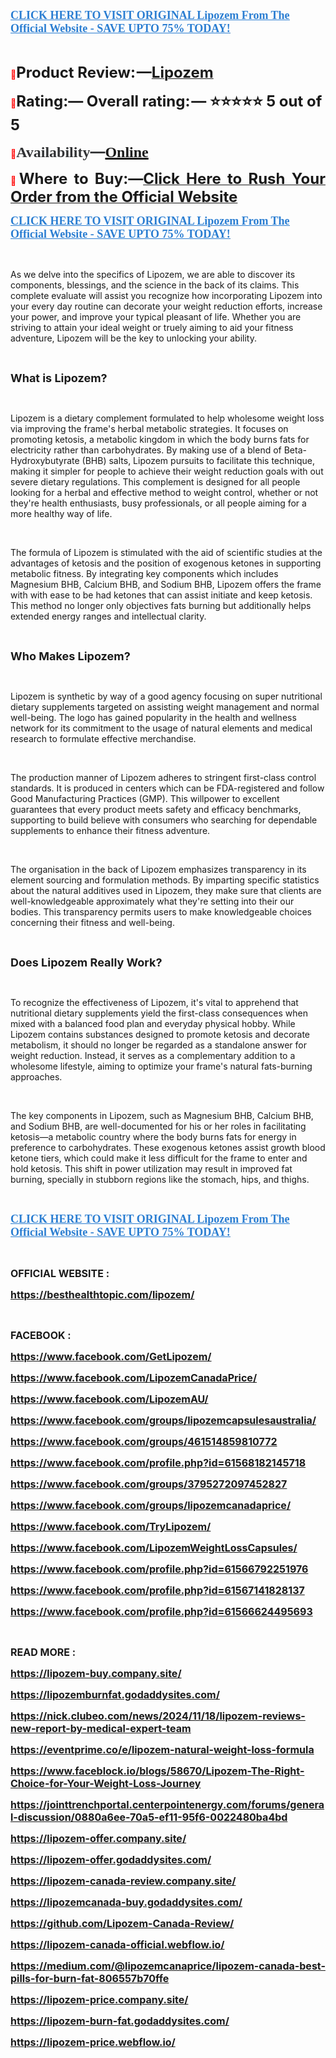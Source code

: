 <p align="left"><a href="https://besthealthtopic.com/lipozem-buy/"><strong><span style="color: #2b7ed2;"><span style="font-family: source-serif-pro, Georgia, Cambria, 'Times New Roman', Times, serif;"><span style="font-size: large;"><span lang="en-US"><u>CLICK HERE TO </u></span></span></span></span></strong><strong><span style="color: #2b7ed2;"><span style="font-family: source-serif-pro, Georgia, Cambria, 'Times New Roman', Times, serif;"><span style="font-size: large;"><span lang="en-US"><u>VISIT ORIGINAL Lipozem From The Official Website - SAVE UPTO 75% TODAY!</u></span></span></span></span></strong></a></p>
<p><br /> </p>
<p align="justify"><span style="color: #ff0000;">📣</span><span style="font-size: x-large;"><span lang="en-US"><strong>Product Review: &mdash;</strong></span></span><a href="https://www.facebook.com/GetLipozem/" target="_blank"><span style="font-size: x-large;"><span lang="en-US"><strong>Lipozem</strong></span></span></a></p>
<p><span style="color: #ff0000;">📣</span><span style="font-size: x-large;"><span lang="en-US"><strong>Rating:&mdash; Overall rating: &mdash; ⭐⭐⭐⭐⭐ 5 out of 5</strong></span></span></p>
<p><strong><span style="color: #ff0000;">📣</span></strong><strong><span style="color: #323335;"><span style="font-family: 'PT Serif', serif;"><span style="font-size: x-large;"><span lang="en-US"><strong>Availability</strong></span></span></span></span></strong><strong><span style="color: #323335;"><span style="font-size: x-large;">&mdash;</span></span></strong><strong><a href="https://www.facebook.com/TryLipozem/" target="_blank"><span style="font-family: 'PT Serif', serif;"><span style="font-size: x-large;"><span lang="en-US"><u><strong>Online</strong></u></span></span></span></a></strong></p>
<p align="justify"><span style="color: #ff0000;">📣</span><span style="font-size: x-large;"><span lang="en-US"><strong>Where to Buy:&mdash;</strong></span></span><a href="https://www.facebook.com/LipozemWeightLossCapsules/"><span style="font-size: x-large;"><strong>Click Here to Rush Your Order from the Official Website</strong></span></a></p>
<p align="left"><a href="https://www.facebook.com/LipozemCanadaPrice/"><strong><span style="color: #2b7ed2;"><span style="font-family: source-serif-pro, Georgia, Cambria, 'Times New Roman', Times, serif;"><span style="font-size: large;"><span lang="en-US"><u><strong>CLICK HERE TO </strong></u></span></span></span></span></strong><strong><span style="color: #2b7ed2;"><span style="font-family: source-serif-pro, Georgia, Cambria, 'Times New Roman', Times, serif;"><span style="font-size: large;"><span lang="en-US"><u><strong>VISIT ORIGINAL Lipozem From The Official Website - SAVE UPTO 75% TODAY!</strong></u></span></span></span></span></strong></a></p>
<p align="left"><br /> </p>
<p>As we delve into the specifics of Lipozem, we are able to discover its components, blessings, and the science in the back of its claims. This complete evaluate will assist you recognize how incorporating Lipozem into your every day routine can decorate your weight reduction efforts, increase your power, and improve your typical pleasant of life. Whether you are striving to attain your ideal weight or truely aiming to aid your fitness adventure, Lipozem will be the key to unlocking your ability.</p>
<p>&nbsp;</p>
<p><span style="font-size: large;"><strong>What is Lipozem?</strong></span></p>
<p>&nbsp;</p>
<p>Lipozem is a dietary complement formulated to help wholesome weight loss via improving the frame's herbal metabolic strategies. It focuses on promoting ketosis, a metabolic kingdom in which the body burns fats for electricity rather than carbohydrates. By making use of a blend of Beta-Hydroxybutyrate (BHB) salts, Lipozem pursuits to facilitate this technique, making it simpler for people to achieve their weight reduction goals with out severe dietary regulations. This complement is designed for all people looking for a herbal and effective method to weight control, whether or not they're health enthusiasts, busy professionals, or all people aiming for a more healthy way of life.</p>
<p>&nbsp;</p>
<p>The formula of Lipozem is stimulated with the aid of scientific studies at the advantages of ketosis and the position of exogenous ketones in supporting metabolic fitness. By integrating key components which includes Magnesium BHB, Calcium BHB, and Sodium BHB, Lipozem offers the frame with with ease to be had ketones that can assist initiate and keep ketosis. This method no longer only objectives fats burning but additionally helps extended energy ranges and intellectual clarity.</p>
<p>&nbsp;</p>
<p><span style="font-size: large;"><strong>Who Makes Lipozem?</strong></span></p>
<p>&nbsp;</p>
<p>Lipozem is synthetic by way of a good agency focusing on super nutritional dietary supplements targeted on assisting weight management and normal well-being. The logo has gained popularity in the health and wellness network for its commitment to the usage of natural elements and medical research to formulate effective merchandise.</p>
<p>&nbsp;</p>
<p>The production manner of Lipozem adheres to stringent first-class control standards. It is produced in centers which can be FDA-registered and follow Good Manufacturing Practices (GMP). This willpower to excellent guarantees that every product meets safety and efficacy benchmarks, supporting to build believe with consumers who searching for dependable supplements to enhance their fitness adventure.</p>
<p>&nbsp;</p>
<p>The organisation in the back of Lipozem emphasizes transparency in its element sourcing and formulation methods. By imparting specific statistics about the natural additives used in Lipozem, they make sure that clients are well-knowledgeable approximately what they're setting into their our bodies. This transparency permits users to make knowledgeable choices concerning their fitness and well-being.</p>
<p>&nbsp;</p>
<p><span style="font-size: large;"><strong>Does Lipozem Really Work?</strong></span></p>
<p>&nbsp;</p>
<p>To recognize the effectiveness of Lipozem, it's vital to apprehend that nutritional dietary supplements yield the first-class consequences when mixed with a balanced food plan and everyday physical hobby. While Lipozem contains substances designed to promote ketosis and decorate metabolism, it should no longer be regarded as a standalone answer for weight reduction. Instead, it serves as a complementary addition to a wholesome lifestyle, aiming to optimize your frame's natural fats-burning approaches.</p>
<p>&nbsp;</p>
<p>The key components in Lipozem, such as Magnesium BHB, Calcium BHB, and Sodium BHB, are well-documented for his or her roles in facilitating ketosis&mdash;a metabolic country where the body burns fats for energy in preference to carbohydrates. These exogenous ketones assist growth blood ketone tiers, which could make it less difficult for the frame to enter and hold ketosis. This shift in power utilization may result in improved fat burning, specially in stubborn regions like the stomach, hips, and thighs.</p>
<p>&nbsp;</p>
<p align="left"><a href="https://www.facebook.com/LipozemAU/"><strong><span style="color: #2b7ed2;"><span style="font-family: source-serif-pro, Georgia, Cambria, 'Times New Roman', Times, serif;"><span style="font-size: large;"><span lang="en-US"><u><strong>CLICK HERE TO </strong></u></span></span></span></span></strong><strong><span style="color: #2b7ed2;"><span style="font-family: source-serif-pro, Georgia, Cambria, 'Times New Roman', Times, serif;"><span style="font-size: large;"><span lang="en-US"><u><strong>VISIT ORIGINAL Lipozem From The Official Website - SAVE UPTO 75% TODAY!</strong></u></span></span></span></span></strong></a></p>
<p align="left">&nbsp;</p>
<p align="left"><span style="font-size: medium;"><strong>OFFICIAL WEBSITE :</strong></span></p>
<p align="left"><span style="font-size: medium;"><a href="https://besthealthtopic.com/lipozem/"><strong>https://besthealthtopic.com/lipozem/</strong></a></span></p>
<p align="left">&nbsp;</p>
<p align="left"><span style="font-size: medium;"><strong>FACEBOOK :</strong></span></p>
<p align="left"><span style="font-size: medium;"><a href="https://www.facebook.com/GetLipozem/"><strong>https://www.facebook.com/GetLipozem/</strong></a></span></p>
<p align="left"><span style="font-size: medium;"><a href="https://www.facebook.com/LipozemCanadaPrice/"><strong>https://www.facebook.com/LipozemCanadaPrice/</strong></a></span></p>
<p align="left"><span style="font-size: medium;"><a href="https://www.facebook.com/LipozemAU/"><strong>https://www.facebook.com/LipozemAU/</strong></a></span></p>
<p align="left"><span style="font-size: medium;"><a href="https://www.facebook.com/groups/lipozemcapsulesaustralia/"><strong>https://www.facebook.com/groups/lipozemcapsulesaustralia/</strong></a></span></p>
<p align="left"><span style="font-size: medium;"><a href="https://www.facebook.com/groups/461514859810772"><strong>https://www.facebook.com/groups/461514859810772</strong></a></span></p>
<p align="left"><span style="font-size: medium;"><a href="https://www.facebook.com/profile.php?id=61568182145718"><strong>https://www.facebook.com/profile.php?id=61568182145718</strong></a></span></p>
<p align="left"><span style="font-size: medium;"><a href="https://www.facebook.com/groups/3795272097452827"><strong>https://www.facebook.com/groups/3795272097452827</strong></a></span></p>
<p align="left"><span style="font-size: medium;"><a href="https://www.facebook.com/groups/lipozemcanadaprice/"><strong>https://www.facebook.com/groups/lipozemcanadaprice/</strong></a></span></p>
<p align="left"><span style="font-size: medium;"><a href="https://www.facebook.com/TryLipozem/"><strong>https://www.facebook.com/TryLipozem/</strong></a></span></p>
<p align="left"><span style="font-size: medium;"><a href="https://www.facebook.com/LipozemWeightLossCapsules/"><strong>https://www.facebook.com/LipozemWeightLossCapsules/</strong></a></span></p>
<p align="left"><span style="font-size: medium;"><a href="https://www.facebook.com/profile.php?id=61566792251976"><strong>https://www.facebook.com/profile.php?id=61566792251976</strong></a></span></p>
<p align="left"><span style="font-size: medium;"><a href="https://www.facebook.com/profile.php?id=61567141828137"><strong>https://www.facebook.com/profile.php?id=61567141828137</strong></a></span></p>
<p align="left"><span style="font-size: medium;"><a href="https://www.facebook.com/profile.php?id=61566624495693"><strong>https://www.facebook.com/profile.php?id=61566624495693</strong></a></span></p>
<p align="left">&nbsp;</p>
<p align="left"><span style="font-size: medium;"><strong>READ MORE :</strong></span></p>
<p align="left"><span style="font-size: medium;"><strong><a href="https://lipozem-buy.company.site/">https://lipozem-buy.company.site/</a></strong></span></p>
<p align="left"><span style="font-size: medium;"><strong><a href="https://lipozemburnfat.godaddysites.com/">https://lipozemburnfat.godaddysites.com/</a></strong></span></p>
<p align="left"><span style="font-size: medium;"><strong><a href="https://nick.clubeo.com/news/2024/11/18/lipozem-reviews-new-report-by-medical-expert-team">https://nick.clubeo.com/news/2024/11/18/lipozem-reviews-new-report-by-medical-expert-team</a></strong></span></p>
<p align="left"><span style="font-size: medium;"><strong><a href="https://eventprime.co/e/lipozem-natural-weight-loss-formula">https://eventprime.co/e/lipozem-natural-weight-loss-formula</a></strong></span></p>
<p align="left"><span style="font-size: medium;"><strong><a href="https://www.faceblock.io/blogs/58670/Lipozem-The-Right-Choice-for-Your-Weight-Loss-Journey">https://www.faceblock.io/blogs/58670/Lipozem-The-Right-Choice-for-Your-Weight-Loss-Journey</a></strong></span></p>
<p align="left"><span style="font-size: medium;"><strong><a href="https://jointtrenchportal.centerpointenergy.com/forums/general-discussion/0880a6ee-70a5-ef11-95f6-0022480ba4bd">https://jointtrenchportal.centerpointenergy.com/forums/general-discussion/0880a6ee-70a5-ef11-95f6-0022480ba4bd</a></strong></span></p>
<p align="left"><span style="font-size: medium;"><strong><a href="https://lipozem-offer.company.site/">https://lipozem-offer.company.site/</a></strong></span></p>
<p align="left"><span style="font-size: medium;"><strong><a href="https://lipozem-offer.godaddysites.com/">https://lipozem-offer.godaddysites.com/</a></strong></span></p>
<p align="left"><span style="font-size: medium;"><a href="https://lipozem-canada-review.company.site/"><strong>https://lipozem-canada-review.company.site/</strong></a></span></p>
<p align="left"><span style="font-size: medium;"><a href="https://lipozemcanada-buy.godaddysites.com/"><strong>https://lipozemcanada-buy.godaddysites.com/</strong></a></span></p>
<p align="left"><span style="font-size: medium;"><a href="https://github.com/Lipozem-Canada-Review/"><strong>https://github.com/Lipozem-Canada-Review/</strong></a></span></p>
<p align="left"><span style="font-size: medium;"><a href="https://lipozem-canada-official.webflow.io/"><strong>https://lipozem-canada-official.webflow.io/</strong></a></span></p>
<p align="left"><span style="font-size: medium;"><a href="https://medium.com/@lipozemcanaprice/lipozem-canada-best-pills-for-burn-fat-806557b70ffe"><strong>https://medium.com/@lipozemcanaprice/lipozem-canada-best-pills-for-burn-fat-806557b70ffe</strong></a></span></p>
<p align="left"><span style="font-size: medium;"><a href="https://lipozem-price.company.site/"><strong>https://lipozem-price.company.site/</strong></a></span></p>
<p align="left"><span style="font-size: medium;"><strong><a href="https://lipozem-burn-fat.godaddysites.com/">https://lipozem-burn-fat.godaddysites.com/</a> </strong></span></p>
<p align="left"><span style="font-size: medium;"><a href="https://lipozem-price.webflow.io/"><strong>https://lipozem-price.webflow.io/</strong></a></span></p>
